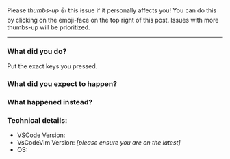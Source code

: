 <!--
For questions, ask us on [Slack](https://vscodevim-slackin.azurewebsites.net/) 👫. 
-->

Please *thumbs-up* 👍 this issue if it personally affects you! You can do this by clicking on the emoji-face on the top right of this post. Issues with more thumbs-up will be prioritized.

-----

### What did you do?

Put the exact keys you pressed.

### What did you expect to happen?

### What happened instead?

### Technical details:

* VSCode Version:
* VsCodeVim Version: *[please ensure you are on the latest]*
* OS: 
